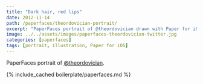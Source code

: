 ```yaml
---
title: "Dark hair, red lips"
date: 2012-11-14
path: /paperfaces/theordovician-portrait/
excerpt: "PaperFaces portrait of @theordovician drawn with Paper for iOS on an iPad."
image: ../../assets/images/paperfaces-theordovician-twitter.jpg
categories: [paperfaces]
tags: [portrait, illustration, Paper for iOS]
---
```


PaperFaces portrait of [@theordovician](https://twitter.com/theordovician).

{% include_cached boilerplate/paperfaces.md %}
